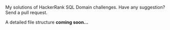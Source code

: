 My solutions of HackerRank SQL Domain challenges. Have any suggestion? Send a pull request.

A detailed file structure **coming soon...**